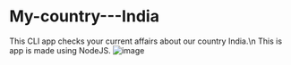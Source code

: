 # My-country---India
This CLI app checks your current affairs about our country India.\n
This is app is made using NodeJS.
![image](https://user-images.githubusercontent.com/65008607/135289270-64baac15-a579-4ee8-a329-a045845ee902.png)
